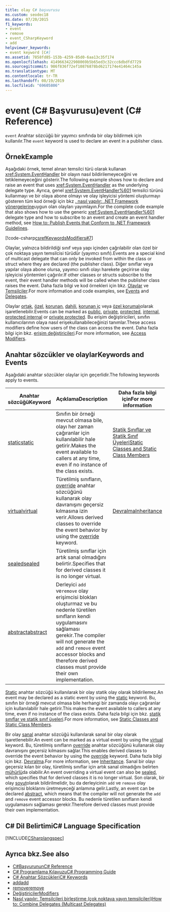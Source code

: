 ```yaml
---
title: olay C# başvurusu
ms.custom: seodec18
ms.date: 07/20/2015
f1_keywords:
- event
- remove
- event_CSharpKeyword
- add
helpviewer_keywords:
- event keyword [C#]
ms.assetid: 7858fd85-153b-4259-85d0-6aa13c35f174
ms.openlocfilehash: 4149663422908069b5b65ed3c32ccc6dbdfd7729
ms.sourcegitcommit: 986f836f72ef10876878bd6217174e41464c145a
ms.translationtype: MT
ms.contentlocale: tr-TR
ms.lasthandoff: 08/19/2019
ms.locfileid: "69605806"
---
```

# <a name="event-c-reference"></a><span data-ttu-id="6074b-102">event (C# Başvurusu)</span><span class="sxs-lookup"><span data-stu-id="6074b-102">event (C# Reference)</span></span>
<span data-ttu-id="6074b-103">`event` Anahtar sözcüğü bir yayımcı sınıfında bir olay bildirmek için kullanılır.</span><span class="sxs-lookup"><span data-stu-id="6074b-103">The `event` keyword is used to declare an event in a publisher class.</span></span>  
  
## <a name="example"></a><span data-ttu-id="6074b-104">Örnek</span><span class="sxs-lookup"><span data-stu-id="6074b-104">Example</span></span>  
 <span data-ttu-id="6074b-105">Aşağıdaki örnek, temel alınan temsilci türü olarak kullanan <xref:System.EventHandler> bir olayın nasıl bildirilemeyeceğini ve tetiklemeyeceğini gösterir.</span><span class="sxs-lookup"><span data-stu-id="6074b-105">The following example shows how to declare and raise an event that uses <xref:System.EventHandler> as the underlying delegate type.</span></span> <span data-ttu-id="6074b-106">Ayrıca, genel <xref:System.EventHandler%601> temsilci türünü kullanmayı ve bir olaya abone olmayı ve olay işleyicisi yöntemi oluşturmayı gösteren tüm kod örneği için bkz [. nasıl yapılır: .NET Framework yönergelerine](../../programming-guide/events/how-to-publish-events-that-conform-to-net-framework-guidelines.md)uygun olan olayları yayımlayın.</span><span class="sxs-lookup"><span data-stu-id="6074b-106">For the complete code example that also shows how to use the generic <xref:System.EventHandler%601> delegate type and how to subscribe to an event and create an event handler method, see [How to: Publish Events that Conform to .NET Framework Guidelines](../../programming-guide/events/how-to-publish-events-that-conform-to-net-framework-guidelines.md).</span></span>  
  
 [!code-csharp[csrefKeywordsModifiers#7](~/samples/snippets/csharp/VS_Snippets_VBCSharp/csrefKeywordsModifiers/CS/csrefKeywordsModifiers.cs#7)]
  
 <span data-ttu-id="6074b-107">Olaylar, yalnızca bildirildiği sınıf veya yapı içinden çağrılabilir olan özel bir çok noktaya yayın temsilcisi türüdür (yayımcı sınıfı).</span><span class="sxs-lookup"><span data-stu-id="6074b-107">Events are a special kind of multicast delegate that can only be invoked from within the class or struct where they are declared (the publisher class).</span></span> <span data-ttu-id="6074b-108">Diğer sınıflar veya yapılar olaya abone olursa, yayımcı sınıfı olayı harekete geçirirse olay işleyicisi yöntemleri çağırılır.</span><span class="sxs-lookup"><span data-stu-id="6074b-108">If other classes or structs subscribe to the event, their event handler methods will be called when the publisher class raises the event.</span></span> <span data-ttu-id="6074b-109">Daha fazla bilgi ve kod örnekleri için bkz. [Olaylar](../../programming-guide/events/index.md) ve [Temsilciler](../../programming-guide/delegates/index.md).</span><span class="sxs-lookup"><span data-stu-id="6074b-109">For more information and code examples, see [Events](../../programming-guide/events/index.md) and [Delegates](../../programming-guide/delegates/index.md).</span></span>  
  
 <span data-ttu-id="6074b-110">Olaylar [ortak](./public.md), [özel](./private.md), [korunan](./protected.md), [dahili](./internal.md), [korunan iç](./protected-internal.md) veya [özel korumalı](./private-protected.md)olarak işaretlenebilir.</span><span class="sxs-lookup"><span data-stu-id="6074b-110">Events can be marked as [public](./public.md), [private](./private.md), [protected](./protected.md), [internal](./internal.md), [protected internal](./protected-internal.md) or [private protected](./private-protected.md).</span></span> <span data-ttu-id="6074b-111">Bu erişim değiştiricileri, sınıfın kullanıcılarının olaya nasıl erişekullanabileceğinizi tanımlar.</span><span class="sxs-lookup"><span data-stu-id="6074b-111">These access modifiers define how users of the class can access the event.</span></span> <span data-ttu-id="6074b-112">Daha fazla bilgi için bkz. [erişim değiştiricileri](../../programming-guide/classes-and-structs/access-modifiers.md).</span><span class="sxs-lookup"><span data-stu-id="6074b-112">For more information, see [Access Modifiers](../../programming-guide/classes-and-structs/access-modifiers.md).</span></span>  
  
## <a name="keywords-and-events"></a><span data-ttu-id="6074b-113">Anahtar sözcükler ve olaylar</span><span class="sxs-lookup"><span data-stu-id="6074b-113">Keywords and Events</span></span>  
 <span data-ttu-id="6074b-114">Aşağıdaki anahtar sözcükler olaylar için geçerlidir.</span><span class="sxs-lookup"><span data-stu-id="6074b-114">The following keywords apply to events.</span></span>  
  
|<span data-ttu-id="6074b-115">Anahtar sözcüğü</span><span class="sxs-lookup"><span data-stu-id="6074b-115">Keyword</span></span>|<span data-ttu-id="6074b-116">Açıklama</span><span class="sxs-lookup"><span data-stu-id="6074b-116">Description</span></span>|<span data-ttu-id="6074b-117">Daha fazla bilgi için</span><span class="sxs-lookup"><span data-stu-id="6074b-117">For more information</span></span>|  
|-------------|-----------------|--------------------------|  
|[<span data-ttu-id="6074b-118">static</span><span class="sxs-lookup"><span data-stu-id="6074b-118">static</span></span>](./static.md)|<span data-ttu-id="6074b-119">Sınıfın bir örneği mevcut olmasa bile, olayı her zaman çağıranlar için kullanılabilir hale getirir.</span><span class="sxs-lookup"><span data-stu-id="6074b-119">Makes the event available to callers at any time, even if no instance of the class exists.</span></span>|[<span data-ttu-id="6074b-120">Statik Sınıflar ve Statik Sınıf Üyeleri</span><span class="sxs-lookup"><span data-stu-id="6074b-120">Static Classes and Static Class Members</span></span>](../../programming-guide/classes-and-structs/static-classes-and-static-class-members.md)|  
|[<span data-ttu-id="6074b-121">virtual</span><span class="sxs-lookup"><span data-stu-id="6074b-121">virtual</span></span>](./virtual.md)|<span data-ttu-id="6074b-122">Türetilmiş sınıfların, [override](./override.md) anahtar sözcüğünü kullanarak olay davranışını geçersiz kılmasına izin verir.</span><span class="sxs-lookup"><span data-stu-id="6074b-122">Allows derived classes to override the event behavior by using the [override](./override.md) keyword.</span></span>|[<span data-ttu-id="6074b-123">Devralma</span><span class="sxs-lookup"><span data-stu-id="6074b-123">Inheritance</span></span>](../../programming-guide/classes-and-structs/inheritance.md)|  
|[<span data-ttu-id="6074b-124">sealed</span><span class="sxs-lookup"><span data-stu-id="6074b-124">sealed</span></span>](./sealed.md)|<span data-ttu-id="6074b-125">Türetilmiş sınıflar için artık sanal olmadığını belirtir.</span><span class="sxs-lookup"><span data-stu-id="6074b-125">Specifies that for derived classes it is no longer virtual.</span></span>||  
|[<span data-ttu-id="6074b-126">abstract</span><span class="sxs-lookup"><span data-stu-id="6074b-126">abstract</span></span>](./abstract.md)|<span data-ttu-id="6074b-127">Derleyici `add` ve`remove` olay erişimcisi blokları oluşturmaz ve bu nedenle türetilen sınıfların kendi uygulamasını sağlaması gerekir.</span><span class="sxs-lookup"><span data-stu-id="6074b-127">The compiler will not generate the `add` and `remove` event accessor blocks and therefore derived classes must provide their own implementation.</span></span>||  
  
 <span data-ttu-id="6074b-128">[Static](./static.md) anahtar sözcüğü kullanılarak bir olay statik olay olarak bildirilemez.</span><span class="sxs-lookup"><span data-stu-id="6074b-128">An event may be declared as a static event by using the [static](./static.md) keyword.</span></span> <span data-ttu-id="6074b-129">Bu, sınıfın bir örneği mevcut olmasa bile herhangi bir zamanda olayı çağıranlar için kullanılabilir hale getirir.</span><span class="sxs-lookup"><span data-stu-id="6074b-129">This makes the event available to callers at any time, even if no instance of the class exists.</span></span> <span data-ttu-id="6074b-130">Daha fazla bilgi için bkz. [statik sınıflar ve statik sınıf üyeleri](../../programming-guide/classes-and-structs/static-classes-and-static-class-members.md).</span><span class="sxs-lookup"><span data-stu-id="6074b-130">For more information, see [Static Classes and Static Class Members](../../programming-guide/classes-and-structs/static-classes-and-static-class-members.md).</span></span>  
  
 <span data-ttu-id="6074b-131">Bir olay [sanal](./virtual.md) anahtar sözcüğü kullanılarak sanal bir olay olarak işaretlenebilir.</span><span class="sxs-lookup"><span data-stu-id="6074b-131">An event can be marked as a virtual event by using the [virtual](./virtual.md) keyword.</span></span> <span data-ttu-id="6074b-132">Bu, türetilmiş sınıfların [override](./override.md) anahtar sözcüğünü kullanarak olay davranışını geçersiz kılmasını sağlar.</span><span class="sxs-lookup"><span data-stu-id="6074b-132">This enables derived classes to override the event behavior by using the [override](./override.md) keyword.</span></span> <span data-ttu-id="6074b-133">Daha fazla bilgi için bkz. [Devralma](../../programming-guide/classes-and-structs/inheritance.md).</span><span class="sxs-lookup"><span data-stu-id="6074b-133">For more information, see [Inheritance](../../programming-guide/classes-and-structs/inheritance.md).</span></span> <span data-ttu-id="6074b-134">Sanal bir olayı geçersiz kılan bir olay, türetilmiş sınıflar için artık sanal olmadığını belirten [mühürlü](./sealed.md)da olabilir.</span><span class="sxs-lookup"><span data-stu-id="6074b-134">An event overriding a virtual event can also be [sealed](./sealed.md), which specifies that for derived classes it is no longer virtual.</span></span> <span data-ttu-id="6074b-135">Son olarak, bir olay [soyut](./abstract.md)olarak bildirilmelidir, bu da derleyicinin `add` ve `remove` olay erişimcisi bloklarını üretmeyeceği anlamına gelir.</span><span class="sxs-lookup"><span data-stu-id="6074b-135">Lastly, an event can be declared [abstract](./abstract.md), which means that the compiler will not generate the `add` and `remove` event accessor blocks.</span></span> <span data-ttu-id="6074b-136">Bu nedenle türetilen sınıfların kendi uygulamasını sağlaması gerekir.</span><span class="sxs-lookup"><span data-stu-id="6074b-136">Therefore derived classes must provide their own implementation.</span></span>  
  
## <a name="c-language-specification"></a><span data-ttu-id="6074b-137">C# Dil Belirtimi</span><span class="sxs-lookup"><span data-stu-id="6074b-137">C# Language Specification</span></span>  
 [!INCLUDE[CSharplangspec](~/includes/csharplangspec-md.md)]  
  
## <a name="see-also"></a><span data-ttu-id="6074b-138">Ayrıca bkz.</span><span class="sxs-lookup"><span data-stu-id="6074b-138">See also</span></span>

- [<span data-ttu-id="6074b-139">C#Başvurunun</span><span class="sxs-lookup"><span data-stu-id="6074b-139">C# Reference</span></span>](../index.md)
- [<span data-ttu-id="6074b-140">C# Programlama Kılavuzu</span><span class="sxs-lookup"><span data-stu-id="6074b-140">C# Programming Guide</span></span>](../../programming-guide/index.md)
- [<span data-ttu-id="6074b-141">C# Anahtar Sözcükleri</span><span class="sxs-lookup"><span data-stu-id="6074b-141">C# Keywords</span></span>](./index.md)
- [<span data-ttu-id="6074b-142">add</span><span class="sxs-lookup"><span data-stu-id="6074b-142">add</span></span>](./add.md)
- [<span data-ttu-id="6074b-143">remove</span><span class="sxs-lookup"><span data-stu-id="6074b-143">remove</span></span>](./remove.md)
- [<span data-ttu-id="6074b-144">Değiştiriciler</span><span class="sxs-lookup"><span data-stu-id="6074b-144">Modifiers</span></span>](./modifiers.md)
- [<span data-ttu-id="6074b-145">Nasıl yapılır: Temsilcileri birleştirme (çok noktaya yayın temsilcileri)</span><span class="sxs-lookup"><span data-stu-id="6074b-145">How to: Combine Delegates (Multicast Delegates)</span></span>](../../programming-guide/delegates/how-to-combine-delegates-multicast-delegates.md)
